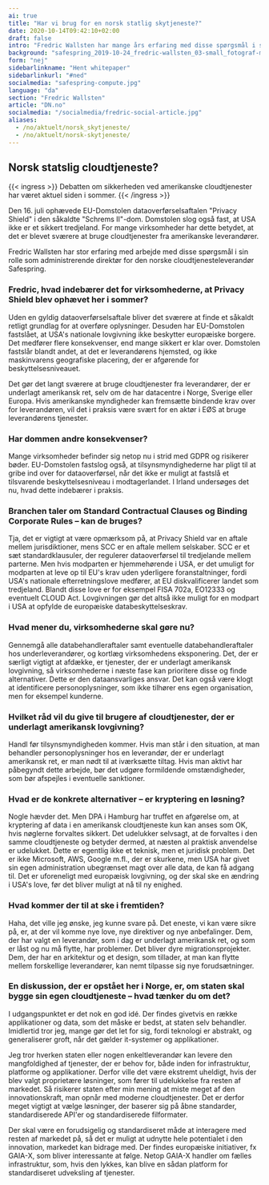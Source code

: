```yaml
---
ai: true
title: "Har vi brug for en norsk statlig skytjeneste?"
date: 2020-10-14T09:42:10+02:00
draft: false
intro: "Fredric Wallsten har mange års erfaring med disse spørgsmål i sin rolle som administrerende direktør for den norske skytjenesteudbyder Safespring."
background: "safespring_2019-10-24_fredric-wallsten_03-small_fotograf-marcus-boberg.jpg"
form: "nej"
sidebarlinkname: "Hent whitepaper"
sidebarlinkurl: "#ned"
socialmedia: "safespring-compute.jpg"
language: "da"
section: "Fredric Wallsten"
article: "DN.no"
socialmedia: "/socialmedia/fredric-social-article.jpg"
aliases:
  - /no/aktuelt/norsk_skytjeneste/
  - /no/aktuelt/norsk-skytjeneste/
---
```

## Norsk statslig cloudtjeneste?

{{< ingress >}}
Debatten om sikkerheden ved amerikanske cloudtjenester har været aktuel siden i sommer.
{{< /ingress >}}

Den 16. juli ophævede EU-Domstolen dataoverførselsaftalen "Privacy Shield" i den såkaldte "Schrems II"-dom. Domstolen slog også fast, at USA ikke er et sikkert tredjeland. For mange virksomheder har dette betydet, at det er blevet sværere at bruge cloudtjenester fra amerikanske leverandører.

Fredric Wallsten har stor erfaring med arbejde med disse spørgsmål i sin rolle som administrerende direktør for den norske cloudtjenesteleverandør Safespring.

### Fredric, hvad indebærer det for virksomhederne, at Privacy Shield blev ophævet her i sommer?

Uden en gyldig dataoverførselsaftale bliver det sværere at finde et såkaldt retligt grundlag for at overføre oplysninger. Desuden har EU-Domstolen fastslået, at USA's nationale lovgivning ikke beskytter europæiske borgere. Det medfører flere konsekvenser, end mange sikkert er klar over. Domstolen fastslår blandt andet, at det er leverandørens hjemsted, og ikke maskinvarens geografiske placering, der er afgørende for beskyttelsesniveauet.

Det gør det langt sværere at bruge cloudtjenester fra leverandører, der er underlagt amerikansk ret, selv om de har datacentre i Norge, Sverige eller Europa. Hvis amerikanske myndigheder kan fremsætte bindende krav over for leverandøren, vil det i praksis være svært for en aktør i EØS at bruge leverandørens tjenester.

### Har dommen andre konsekvenser?

Mange virksomheder befinder sig netop nu i strid med GDPR og risikerer bøder. EU-Domstolen fastslog også, at tilsynsmyndighederne har pligt til at gribe ind over for dataoverførsel, når det ikke er muligt at fastslå et tilsvarende beskyttelsesniveau i modtagerlandet. I Irland undersøges det nu, hvad dette indebærer i praksis.

### Branchen taler om Standard Contractual Clauses og Binding Corporate Rules – kan de bruges?

Tja, det er vigtigt at være opmærksom på, at Privacy Shield var en aftale mellem jurisdiktioner, mens SCC er en aftale mellem selskaber. SCC er et sæt standardklausuler, der regulerer dataoverførsel til tredjelande mellem parterne. Men hvis modparten er hjemmehørende i USA, er det umuligt for modparten at leve op til EU's krav uden yderligere foranstaltninger, fordi USA's nationale efterretningslove medfører, at EU diskvalificerer landet som tredjeland. Blandt disse love er for eksempel FISA 702a, EO12333 og eventuelt CLOUD Act. Lovgivningen gør det altså ikke muligt for en modpart i USA at opfylde de europæiske databeskyttelseskrav.

### Hvad mener du, virksomhederne skal gøre nu?

Gennemgå alle databehandleraftaler samt eventuelle databehandleraftaler hos underleverandører, og kortlæg virksomhedens eksponering. Det, der er særligt vigtigt at afdække, er tjenester, der er underlagt amerikansk lovgivning, så virksomhederne i næste fase kan prioritere disse og finde alternativer. Dette er den dataansvarliges ansvar. Det kan også være klogt at identificere personoplysninger, som ikke tilhører ens egen organisation, men for eksempel kunderne.

### Hvilket råd vil du give til brugere af cloudtjenester, der er underlagt amerikansk lovgivning?

Handl før tilsynsmyndigheden kommer. Hvis man står i den situation, at man behandler personoplysninger hos en leverandør, der er underlagt amerikansk ret, er man nødt til at iværksætte tiltag. Hvis man aktivt har påbegyndt dette arbejde, bør det udgøre formildende omstændigheder, som bør afspejles i eventuelle sanktioner.

### Hvad er de konkrete alternativer – er kryptering en løsning?

Nogle hævder det. Men DPA i Hamburg har truffet en afgørelse om, at kryptering af data i en amerikansk cloudtjeneste kun kan anses som OK, hvis nøglerne forvaltes sikkert. Det udelukker selvsagt, at de forvaltes i den samme cloudtjeneste og betyder dermed, at næsten al praktisk anvendelse er udelukket. Dette er egentlig ikke et teknisk, men et juridisk problem. Det er ikke Microsoft, AWS, Google m.fl., der er skurkene, men USA har givet sin egen administration ubegrænset magt over alle data, de kan få adgang til. Det er uforeneligt med europæisk lovgivning, og der skal ske en ændring i USA's love, før det bliver muligt at nå til ny enighed.

### Hvad kommer der til at ske i fremtiden?

Haha, det ville jeg ønske, jeg kunne svare på. Det eneste, vi kan være sikre på, er, at der vil komme nye love, nye direktiver og nye anbefalinger. Dem, der har valgt en leverandør, som i dag er underlagt amerikansk ret, og som er låst og nu må flytte, har problemer. Det bliver dyre migrationsprojekter. Dem, der har en arkitektur og et design, som tillader, at man kan flytte mellem forskellige leverandører, kan nemt tilpasse sig nye forudsætninger.

### En diskussion, der er opstået her i Norge, er, om staten skal bygge sin egen cloudtjeneste – hvad tænker du om det?

I udgangspunktet er det nok en god idé. Der findes givetvis en række applikationer og data, som det måske er bedst, at staten selv behandler. Imidlertid tror jeg, mange gør det let for sig, fordi teknologi er abstrakt, og generaliserer groft, når det gælder it-systemer og applikationer.

Jeg tror hverken staten eller nogen enkeltleverandør kan levere den mangfoldighed af tjenester, der er behov for, både inden for infrastruktur, platforme og applikationer. Derfor ville det være ekstremt uheldigt, hvis der blev valgt proprietære løsninger, som fører til udelukkelse fra resten af markedet. Så risikerer staten efter min mening at miste meget af den innovationskraft, man opnår med moderne cloudtjenester. Det er derfor meget vigtigt at vælge løsninger, der baserer sig på åbne standarder, standardiserede API'er og standardiserede filformater.

Der skal være en forudsigelig og standardiseret måde at interagere med resten af markedet på, så det er muligt at udnytte hele potentialet i den innovation, markedet kan bidrage med. Der findes europæiske initiativer, fx GAIA-X, som bliver interessante at følge. Netop GAIA-X handler om fælles infrastruktur, som, hvis den lykkes, kan blive en sådan platform for standardiseret udveksling af tjenester.

<span id="down" />